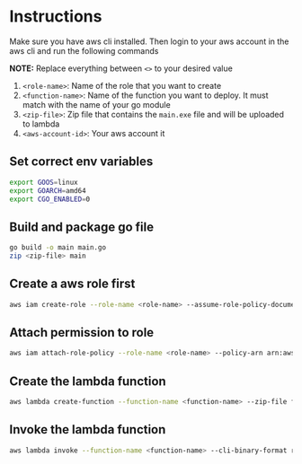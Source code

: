 # Instructions 

Make sure you have aws cli installed. Then login to your aws account in the aws cli and run the following commands

**NOTE:** Replace everything between `<>` to your desired value

1. `<role-name>`: Name of the role that you want to create
2. `<function-name>`: Name of the function you want to deploy. It must match with the name of your go module
3. `<zip-file>`: Zip file that contains the `main.exe` file and will be uploaded to lambda
4. `<aws-account-id>`: Your aws account it

## Set correct env variables

```sh
export GOOS=linux
export GOARCH=amd64
export CGO_ENABLED=0
```

## Build and package go file

```sh
go build -o main main.go
zip <zip-file> main
```

## Create a aws role first

```sh
aws iam create-role --role-name <role-name> --assume-role-policy-document '{"Version":"2012-10-17","Statement":[{"Effect":"Allow","Principal":{"Service":"lambda.amazonaws.com"},"Action":"sts:AssumeRole"}]}'
```

## Attach permission to role

```sh
aws iam attach-role-policy --role-name <role-name> --policy-arn arn:aws:iam::aws:policy/service-role/AWSLambdaBasicExecutionRole
```

## Create the lambda function

```sh
aws lambda create-function --function-name <function-name> --zip-file fileb://<zip-file> --handler main --runtime go1.x --role arn:aws:iam::<aws-account-id>:role/<role-name>
```

## Invoke the lambda function

```sh
aws lambda invoke --function-name <function-name> --cli-binary-format raw-in-base64-out --payload '{"name": "John Doe", "age": 33}' output.txt
```